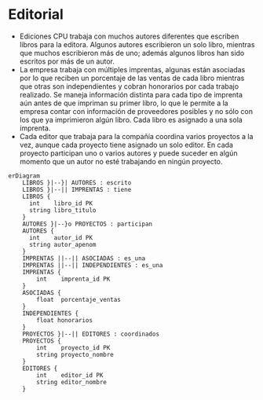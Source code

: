 # Editorial

* Ediciones CPU trabaja con muchos autores diferentes que escriben libros para la editora. Algunos autores escribieron un solo libro, mientras que muchos escribieron más de uno; además algunos libros han sido escritos por más de un autor. 
* La empresa trabaja con múltiples imprentas, algunas están asociadas por lo que reciben un porcentaje de las ventas de cada libro mientras que otras son independientes y cobran honorarios por cada trabajo realizado. Se maneja información distinta para cada tipo de imprenta aún antes de que impriman su primer libro, lo que le permite a la empresa contar con información de proveedores posibles y no sólo con los que ya imprimieron algún libro. Cada libro es asignado a una sola imprenta.
* Cada editor que trabaja para la compañía coordina varios proyectos a la vez, aunque cada proyecto tiene asignado un solo editor. En cada proyecto participan uno o varios autores y puede suceder en algún momento que un autor no esté trabajando en ningún proyecto.

```mermaid
erDiagram
    LIBROS }|--}| AUTORES : escrito
    LIBROS }|--|| IMPRENTAS : tiene
    LIBROS {
      int    libro_id PK
      string libro_titulo
    }
    AUTORES }|--}o PROYECTOS : participan
    AUTORES {
      int    autor_id PK
      string autor_apenom
    }
    IMPRENTAS ||--|| ASOCIADAS : es_una
    IMPRENTAS ||--|| INDEPENDIENTES : es_una
    IMPRENTAS {
        int    imprenta_id PK
    }
    ASOCIADAS {
        float  porcentaje_ventas
    }
    INDEPENDIENTES {
        float honorarios
    }
    PROYECTOS }|--|| EDITORES : coordinados
    PROYECTOS {
        int    proyecto_id PK
        string proyecto_nombre
    }
    EDITORES {
        int    editor_id PK
        string editor_nombre
    }
```
